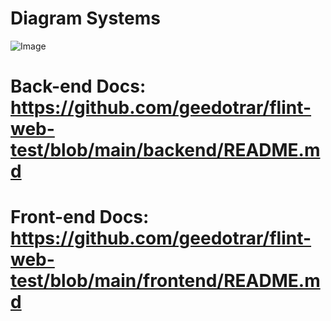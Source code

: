 # Diagram Systems
![Image](https://github.com/user-attachments/assets/0fdd8089-157d-423f-becf-e7dc7e3d762f)

# Back-end Docs: https://github.com/geedotrar/flint-web-test/blob/main/backend/README.md
# Front-end Docs: https://github.com/geedotrar/flint-web-test/blob/main/frontend/README.md
